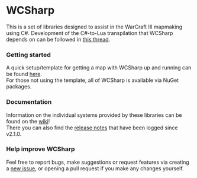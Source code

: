 # WCSharp
This is a set of libraries designed to assist in the WarCraft III mapmaking using C#.
Development of the C#-to-Lua transpilation that WCSharp depends on can be followed in [this thread](https://www.hiveworkshop.com/threads/c-mapmaking-in-csharp.317839/).

### Getting started
A quick setup/template for getting a map with WCSharp up and running can be found [here](https://github.com/Orden4/WCSharp/wiki/WCSharp-template).  
For those not using the template, all of WCSharp is available via NuGet packages.

### Documentation
Information on the individual systems provided by these libraries can be found on the [wiki](https://github.com/Orden4/WCSharp/wiki)!  
There you can also find the [release notes](https://github.com/Orden4/WCSharp/wiki/Release-notes) that have been logged since v2.1.0.

### Help improve WCSharp
Feel free to report bugs, make suggestions or request features via creating a [new issue](https://github.com/Orden4/WCSharp/issues), or opening a pull request if you make any changes yourself.
